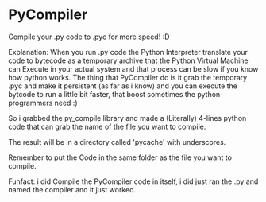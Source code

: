 # PyCompiler
Compile your .py code to .pyc for more speed! :D

Explanation: When you run .py code the Python Interpreter translate your 
code to bytecode as a temporary archive that the Python Virtual Machine can Execute in your actual system 
and that process can be slow if you know how python works. 
The thing that PyCompiler do is it grab the temporary .pyc and make it persistent (as far as i know) and you can
execute the bytcode to run a little bit faster, that boost sometimes the python programmers need :)

So i grabbed the py_compile library and made a (Literally) 4-lines python 
code that can grab the name of the file you want to compile.

The result will be in a directory called 'pycache' with underscores.

Remember to put the Code in the same folder as the file you want to compile.

Funfact: i did Compile the PyCompiler code in itself, i did just ran the .py and named the compiler and it just worked.
